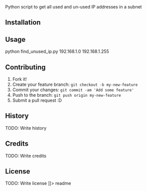 <snippet>
  <content><![CDATA[
# ${1:Find Used & Un-used IP addresses}

Python script to get all used and un-used IP addresses in a subnet

## Installation


## Usage

python find_unused_ip.py 192.168.1.0 192.168.1.255

## Contributing

1. Fork it!
2. Create your feature branch: `git checkout -b my-new-feature`
3. Commit your changes: `git commit -am 'Add some feature'`
4. Push to the branch: `git push origin my-new-feature`
5. Submit a pull request :D

## History

TODO: Write history

## Credits

TODO: Write credits

## License

TODO: Write license
]]></content>
  <tabTrigger>readme</tabTrigger>
</snippet>
